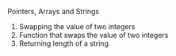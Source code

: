 Pointers, Arrays and Strings
1. Swapping the value of two integers
1. Function that swaps the value of two integers
2. Returning length of a string
